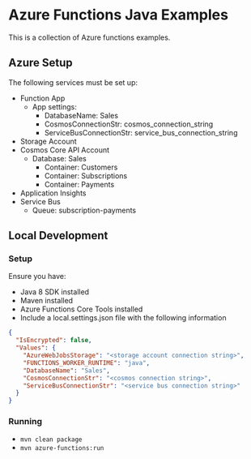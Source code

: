 # Azure Functions Java Examples
This is a collection of Azure functions examples.

## Azure Setup
The following services must be set up:
* Function App
  * App settings:
    * DatabaseName: Sales
    * CosmosConnectionStr: cosmos_connection_string
    * ServiceBusConnectionStr: service_bus_connection_string
* Storage Account
* Cosmos Core API Account
  * Database: Sales
    * Container: Customers
    * Container: Subscriptions
    * Container: Payments
* Application Insights
* Service Bus
  * Queue: subscription-payments


## Local Development
### Setup
Ensure you have:
* Java 8 SDK installed
* Maven installed
* Azure Functions Core Tools installed
* Include a local.settings.json file with the following information
```json
{
  "IsEncrypted": false,
  "Values": {
    "AzureWebJobsStorage": "<storage account connection string>",
    "FUNCTIONS_WORKER_RUNTIME": "java",
    "DatabaseName": "Sales",
    "CosmosConnectionStr": "<cosmos connection string>",
    "ServiceBusConnectionStr": "<service bus connection string>"
  }
}
```

### Running
* ```mvn clean package```
* ```mvn azure-functions:run```